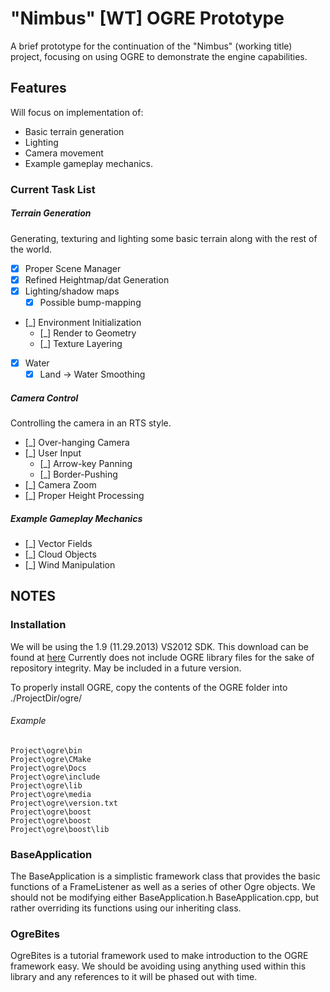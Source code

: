 "Nimbus" [WT] OGRE Prototype
============================

A brief prototype for the continuation of the "Nimbus" (working title) project, focusing on using OGRE to demonstrate the engine capabilities.

## Features
Will focus on implementation of:
 * Basic terrain generation
 * Lighting
 * Camera movement
 * Example gameplay mechanics.

### Current Task List
##### Terrain Generation
Generating, texturing and lighting some basic terrain along with the rest of the world.
 * [X] Proper Scene Manager
 * [X] Refined Heightmap/dat Generation
 * [X] Lighting/shadow maps
    * [X] Possible bump-mapping
 * [_] Environment Initialization
    * [_] Render to Geometry
	* [_] Texture Layering
 * [X] Water
    * [X] Land -> Water Smoothing

##### Camera Control
Controlling the camera in an RTS style.
 * [_] Over-hanging Camera
 * [_] User Input
    * [_] Arrow-key Panning
    * [_] Border-Pushing
 * [_] Camera Zoom
 * [_] Proper Height Processing

##### Example Gameplay Mechanics
 * [_] Vector Fields
 * [_] Cloud Objects
 * [_] Wind Manipulation

## NOTES
### Installation
We will be using the 1.9 (11.29.2013) VS2012 SDK. This download can be found at [here](http://www.ogre3d.org/download/sdk)
Currently does not include OGRE library files for the sake of repository integrity. May be included in a future version.

To properly install OGRE, copy the contents of the OGRE folder into ./ProjectDir/ogre/
###### Example
```
Project\ogre\bin
Project\ogre\CMake
Project\ogre\Docs
Project\ogre\include
Project\ogre\lib
Project\ogre\media
Project\ogre\version.txt
Project\ogre\boost
Project\ogre\boost
Project\ogre\boost\lib
```

### BaseApplication
The BaseApplication is a simplistic framework class that provides the basic functions of a FrameListener as well as a series of other Ogre objects. We should not be modifying either BaseApplication.h BaseApplication.cpp, but rather overriding its functions using our inheriting class.

### OgreBites
OgreBites is a tutorial framework used to make introduction to the OGRE framework easy. We should be avoiding using anything used within this library and any references to it will be phased out with time.